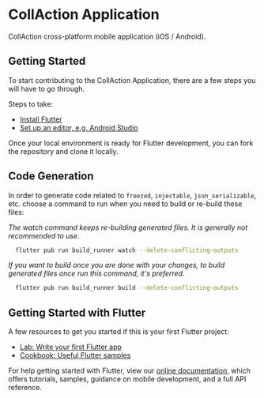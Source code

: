 # CollAction Application

CollAction cross-platform mobile application (iOS / Android).

## Getting Started

To start contributing to the CollAction Application, there are a few steps you will have to go through.

Steps to take:
- [Install Flutter](https://flutter.dev/docs/get-started/install)
- [Set up an editor, e.g. Android Studio](https://flutter.dev/docs/get-started/editor?tab=androidstudio)

Once your local environment is ready for Flutter development, you can fork the repository and clone it locally.

## Code Generation

In order to generate code related to `freezed`, `injectable`, `json_serializable`, etc. choose a command to run when you need to build or re-build these files:

_The watch command keeps re-building generated files. It is generally not recommended to use._
```bash
  flutter pub run build_runner watch --delete-conflicting-outputs
```
_If you want to build once you are done with your changes, to build generated files once run this command, it's preferred._
```bash
  flutter pub run build_runner build --delete-conflicting-outputs
```

## Getting Started with Flutter

A few resources to get you started if this is your first Flutter project:
- [Lab: Write your first Flutter app](https://flutter.dev/docs/get-started/codelab)
- [Cookbook: Useful Flutter samples](https://flutter.dev/docs/cookbook)

For help getting started with Flutter, view our
[online documentation](https://flutter.dev/docs), which offers tutorials,
samples, guidance on mobile development, and a full API reference.
